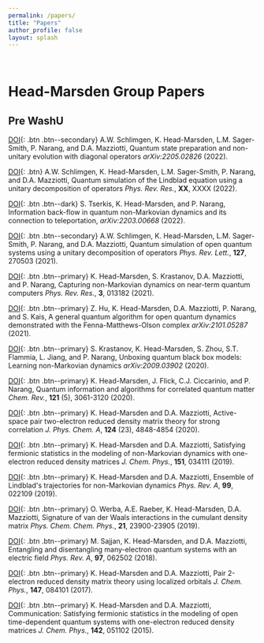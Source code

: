 ```yaml
---
permalink: /papers/
title: "Papers"
author_profile: false
layout: splash
---
```


<br>

# Head-Marsden Group Papers

## Pre WashU

[DOI](https://arxiv.org/abs/2205.02826){: .btn .btn--secondary}
A.W. Schlimgen, K. Head-Marsden, L.M. Sager-Smith, P. Narang, and D.A. Mazziotti, Quantum state preparation and non-unitary evolution with diagonal operators
*arXiv:2205.02826* (2022).

[DOI](){: .btn}
A.W. Schlimgen, K. Head-Marsden, L.M. Sager-Smith, P. Narang, and D.A. Mazziotti, 
Quantum simulation of the Lindblad equation using a unitary decomposition of operators
*Phys. Rev. Res.*, **XX**, XXXX (2022).

[DOI](https://arxiv.org/abs/2203.00668){: .btn .btn--dark}
S. Tserkis, K. Head-Marsden, and P. Narang, Information back-flow in quantum non-Markovian dynamics and its connection to teleportation, *arXiv:2203.00668* (2022).

[DOI](https://doi.org/10.1103/PhysRevLett.127.270503){: .btn .btn--secondary}
A.W. Schlimgen, K. Head-Marsden, L.M. Sager-Smith, P. Narang, and D.A. Mazziotti, 
Quantum simulation of open quantum systems using a unitary decomposition of operators
*Phys. Rev. Lett.*, **127**, 270503 (2021).

[DOI](https://doi.org/10.1103/PhysRevResearch.3.013182){: .btn .btn--primary}
K. Head-Marsden, S. Krastanov, D.A. Mazziotti, and P. Narang, 
Capturing non-Markovian dynamics on near-term quantum computers
*Phys. Rev. Res.*, **3**, 013182 (2021).

[DOI](https://arxiv.org/abs/2101.05287){: .btn .btn--primary}
Z. Hu, K. Head-Marsden, D.A. Mazziotti, P. Narang, and S. Kais, A general quantum algorithm for open quantum dynamics demonstrated with the Fenna-Matthews-Olson complex
*arXiv:2101.05287* (2021).

[DOI](https://arxiv.org/abs/2009.03902){: .btn .btn--primary}
S. Krastanov, K. Head-Marsden, S. Zhou, S.T. Flammia, L. Jiang, and P. Narang, Unboxing quantum black box models: Learning non-Markovian dynamics
*arXiv:2009.03902* (2020).

[DOI](https://doi.org/10.1021/acs.chemrev.0c00620){: .btn .btn--primary}
K. Head-Marsden, J. Flick, C.J. Ciccarinio, and P. Narang, 
Quantum information and algorithms for correlated quantum matter
*Chem. Rev.*, **121** (5), 3061-3120 (2020).

[DOI](https://doi.org/10.1021/acs.jpca.0c01937){: .btn .btn--primary}
K. Head-Marsden and D.A. Mazziotti, 
Active-space pair two-electron reduced density matrix theory for strong correlation
*J. Phys. Chem. A*, **124** (23), 4848-4854 (2020).

[DOI](https://doi.org/10.1063/1.5100143){: .btn .btn--primary}
K. Head-Marsden and D.A. Mazziotti, 
Satisfying fermionic statistics in the modeling of non-Markovian dynamics with one-electron reduced density matrices
*J. Chem. Phys.*, **151**, 034111 (2019).

[DOI](https://doi.org/10.1103/PhysRevA.99.022109){: .btn .btn--primary}
K. Head-Marsden and D.A. Mazziotti, 
Ensemble of Lindblad's trajectories for non-Markovian dynamics
*Phys. Rev. A*, **99**, 022109 (2019).

[DOI](https://doi.org/10.1039/C9CP03361K ){: .btn .btn--primary}
O. Werba, A.E. Raeber, K. Head-Marsden, D.A. Mazziotti, 
Signature of van der Waals interactions in the cumulant density matrix
*Phys. Chem. Chem. Phys.*, **21**, 23900-23905 (2019).

[DOI](https://doi.org/10.1103/PhysRevA.97.062502){: .btn .btn--primary}
M. Sajjan, K. Head-Marsden, and D.A. Mazziotti, 
Entangling and disentangling many-electron quantum systems with an electric field
*Phys. Rev. A*, **97**, 062502 (2018).


[DOI](https://doi.org/10.1063/1.4999423){: .btn .btn--primary}
K. Head-Marsden and D.A. Mazziotti,
Pair 2-electron reduced density matrix theory using localized orbitals
*J. Chem. Phys.*, **147**, 084101 (2017).

[DOI](https://doi.org/10.1063/1.4906942){: .btn .btn--primary}
K. Head-Marsden and D.A. Mazziotti, 
Communication: Satisfying fermionic statistics in the modeling of open time-dependent quantum systems with one-electron reduced density matrices
*J. Chem. Phys.*, **142**, 051102 (2015).


